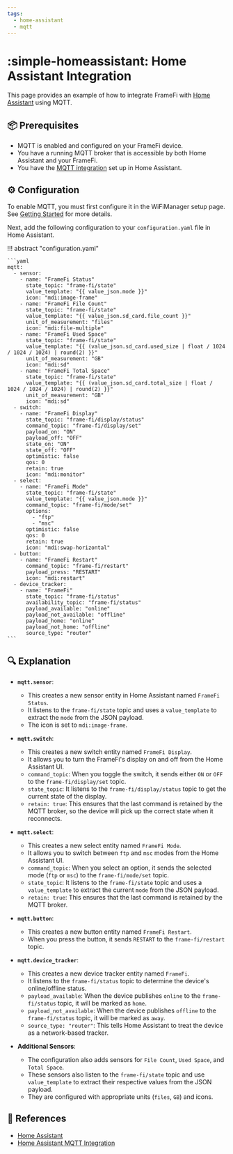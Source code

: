 ```yaml
---
tags:
  - home-assistant
  - mqtt
---
```

# :simple-homeassistant: Home Assistant Integration

This page provides an example of how to integrate FrameFi with [Home Assistant][1] using MQTT.

## :package: Prerequisites

- MQTT is enabled and configured on your FrameFi device.
- You have a running MQTT broker that is accessible by both Home Assistant and your FrameFi.
- You have the [MQTT integration][2] set up in Home Assistant.

## :gear: Configuration

To enable MQTT, you must first configure it in the WiFiManager setup page. See [Getting Started](getting-started.md#satellite-wi-fi-and-mqtt-setup) for more details.

Next, add the following configuration to your `configuration.yaml` file in Home Assistant.

!!! abstract "configuration.yaml"

    ```yaml
    mqtt:
      - sensor:
        - name: "FrameFi Status"
          state_topic: "frame-fi/state"
          value_template: "{{ value_json.mode }}"
          icon: "mdi:image-frame"
        - name: "FrameFi File Count"
          state_topic: "frame-fi/state"
          value_template: "{{ value_json.sd_card.file_count }}"
          unit_of_measurement: "files"
          icon: "mdi:file-multiple"
        - name: "FrameFi Used Space"
          state_topic: "frame-fi/state"
          value_template: "{{ (value_json.sd_card.used_size | float / 1024 / 1024 / 1024) | round(2) }}"
          unit_of_measurement: "GB"
          icon: "mdi:sd"
        - name: "FrameFi Total Space"
          state_topic: "frame-fi/state"
          value_template: "{{ (value_json.sd_card.total_size | float / 1024 / 1024 / 1024) | round(2) }}"
          unit_of_measurement: "GB"
          icon: "mdi:sd"
      - switch:
        - name: "FrameFi Display"
          state_topic: "frame-fi/display/status"
          command_topic: "frame-fi/display/set"
          payload_on: "ON"
          payload_off: "OFF"
          state_on: "ON"
          state_off: "OFF"
          optimistic: false
          qos: 0
          retain: true
          icon: "mdi:monitor"
      - select:
        - name: "FrameFi Mode"
          state_topic: "frame-fi/state"
          value_template: "{{ value_json.mode }}"
          command_topic: "frame-fi/mode/set"
          options:
            - "ftp"
            - "msc"
          optimistic: false
          qos: 0
          retain: true
          icon: "mdi:swap-horizontal"
      - button:
        - name: "FrameFi Restart"
          command_topic: "frame-fi/restart"
          payload_press: "RESTART"
          icon: "mdi:restart"
      - device_tracker:
        - name: "FrameFi"
          state_topic: "frame-fi/status"
          availability_topic: "frame-fi/status"
          payload_available: "online"
          payload_not_available: "offline"
          payload_home: "online"
          payload_not_home: "offline"
          source_type: "router"
    ```

## :mag: Explanation

- **`mqtt.sensor`**:
    - This creates a new sensor entity in Home Assistant named `FrameFi Status`.
    - It listens to the `frame-fi/state` topic and uses a `value_template` to extract the `mode` from the JSON payload.
    - The icon is set to `mdi:image-frame`.

- **`mqtt.switch`**:
    - This creates a new switch entity named `FrameFi Display`.
    - It allows you to turn the FrameFi's display on and off from the Home Assistant UI.
    - `command_topic`: When you toggle the switch, it sends either `ON` or `OFF` to the `frame-fi/display/set` topic.
    - `state_topic`: It listens to the `frame-fi/display/status` topic to get the current state of the display.
    - `retain: true`: This ensures that the last command is retained by the MQTT broker, so the device will pick up the correct state when it reconnects.

- **`mqtt.select`**:
    - This creates a new select entity named `FrameFi Mode`.
    - It allows you to switch between `ftp` and `msc` modes from the Home Assistant UI.
    - `command_topic`: When you select an option, it sends the selected mode (`ftp` or `msc`) to the `frame-fi/mode/set` topic.
    - `state_topic`: It listens to the `frame-fi/state` topic and uses a `value_template` to extract the current `mode` from the JSON payload.
    - `retain: true`: This ensures that the last command is retained by the MQTT broker.

- **`mqtt.button`**:
    - This creates a new button entity named `FrameFi Restart`.
    - When you press the button, it sends `RESTART` to the `frame-fi/restart` topic.

- **`mqtt.device_tracker`**:
    - This creates a new device tracker entity named `FrameFi`.
    - It listens to the `frame-fi/status` topic to determine the device's online/offline status.
    - `payload_available`: When the device publishes `online` to the `frame-fi/status` topic, it will be marked as `home`.
    - `payload_not_available`: When the device publishes `offline` to the `frame-fi/status` topic, it will be marked as `away`.
    - `source_type: "router"`: This tells Home Assistant to treat the device as a network-based tracker.

- **Additional Sensors**:
    - The configuration also adds sensors for `File Count`, `Used Space`, and `Total Space`.
    - These sensors also listen to the `frame-fi/state` topic and use `value_template` to extract their respective values from the JSON payload.
    - They are configured with appropriate units (`files`, `GB`) and icons.

## :link: References

- [Home Assistant][1]
- [Home Assistant MQTT Integration][2]

[1]: <https://www.home-assistant.io/>
[2]: <https://www.home-assistant.io/integrations/mqtt/>
